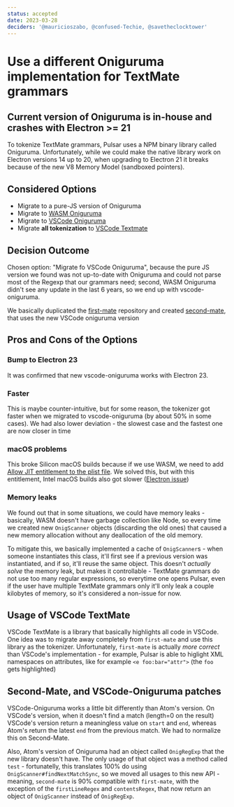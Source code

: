 ```yaml
---
status: accepted
date: 2023-03-28
deciders: '@mauricioszabo, @confused-Techie, @savetheclocktower'
---
```

# Use a different Oniguruma implementation for TextMate grammars

## Current version of Oniguruma is in-house and crashes with Electron >= 21

To tokenize TextMate grammars, Pulsar uses a NPM binary library called
Oniguruma. Unfortunately, while we could make the native library work on
Electron versions 14 up to 20, when upgrading to Electron 21 it breaks because
of the new V8 Memory Model (sandboxed pointers).

## Considered Options

* Migrate to a pure-JS version of Oniguruma
* Migrate to [WASM Oniguruma](https://github.com/rebornix/wasm-oniguruma)
* Migrate to [VSCode Oniguruma](https://github.com/microsoft/vscode-oniguruma/)
* Migrate **all tokenization** to [VSCode Textmate](https://github.com/microsoft/vscode-textmate)

## Decision Outcome

Chosen option: "Migrate fo VSCode Oniguruma", because the pure JS version we found was not up-to-date with Oniguruma and could not parse most of the Regexp that our grammars need; second, WASM Oniguruma didn't see any update in the last 6 years, so we end up with vscode-oniguruma.

We basically duplicated the
[first-mate](https://github.com/pulsar-edit/first-mate/) repository and created
[second-mate](https://github.com/pulsar-edit/second-mate/), that uses the new
VSCode oniguruma version

## Pros and Cons of the Options

### Bump to Electron 23

It was confirmed that new vscode-oniguruma works with Electron 23.

### Faster

This is maybe counter-intuitive, but for some reason, the tokenizer got faster
when we migrated to vscode-oniguruma (by about 50% in some cases). We had also
lower deviation - the slowest case and the fastest one are now closer in time

### macOS problems

This broke Silicon macOS builds because if we use WASM, we need to add [Allow
JIT entitlement to the plist
file](https://github.com/pulsar-edit/pulsar/pull/454). We solved this, but with
this entitlement, Intel macOS builds also got slower ([Electron issue](https://github.com/electron/electron/issues/26143))

### Memory leaks

We found out that in some situations, we could have memory leaks - basically,
WASM doesn't have garbage collection like Node, so every time we created new
`OnigScanner` objects (discarding the old ones) that caused a new memory
allocation without any deallocation of the old memory.

To mitigate this, we basically implemented a cache of `OnigScanner`s - when
someone instantiates this class, it'll first see if a previous version was
instantiated, and if so, it'll reuse the same object. This doesn't _actually
solve_ the memory leak, but makes it controllable - TextMate grammars do not use
too many regular expressions, so everytime one opens Pulsar, even if the user
have multiple TextMate grammars only it'll only leak a couple kilobytes of
memory, so it's considered a non-issue for now.

## Usage of VSCode TextMate

VSCode TextMate is a library that basically highlights all code in VSCode. One
idea was to migrate away completely from `first-mate` and use this library as
the tokenizer. Unfortunately, `first-mate` is actually _more correct_ than
VSCode's implementation - for example, Pulsar is able to higlight XML namespaces
on attributes, like for example `<e foo:bar="attr">` (the `foo` gets
highlighted)

## Second-Mate, and VSCode-Oniguruma patches

VSCode-Oniguruma works a little bit differently than Atom's version. On VSCode's
version, when it doesn't find a match (length=0 on the result) VSCode's version
return a meaningless value on `start` and `end`, whereas Atom's return the
latest `end` from the previous match. We had to normalize this on Second-Mate.

Also, Atom's version of Oniguruma had an object called `OnigRegExp` that the new
library doesn't have. The only usage of that object was a method called `test` -
fortunatelly, this translates 100% do using `OnigScanner#findNextMatchSync`, so
we moved all usages to this new API - meaning, `second-mate` is 90% compatible
with `first-mate`, with the exception of the `firstLineRegex` and
`contentsRegex`, that now return an object of `OnigScanner` instead of
`OnigRegExp`.
